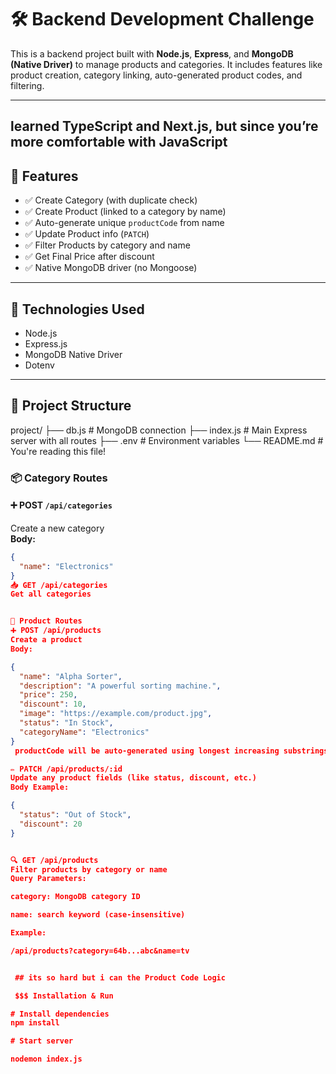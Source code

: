 # 🛠️ Backend Development Challenge

This is a backend project built with **Node.js**, **Express**, and **MongoDB (Native Driver)** to manage products and categories. It includes features like product creation, category linking, auto-generated product codes, and filtering.

---
## learned TypeScript and Next.js, but since you’re more comfortable with JavaScript

## 🚀 Features

- ✅ Create Category (with duplicate check)
- ✅ Create Product (linked to a category by name)
- ✅ Auto-generate unique `productCode` from name
- ✅ Update Product info (`PATCH`)
- ✅ Filter Products by category and name
- ✅ Get Final Price after discount
- ✅ Native MongoDB driver (no Mongoose)

---

## 🔧 Technologies Used

- Node.js
- Express.js
- MongoDB Native Driver
- Dotenv

---

## 📁 Project Structure

project/
├── db.js # MongoDB connection
├── index.js # Main Express server with all routes
├── .env # Environment variables
└── README.md # You're reading this file!


### 📦 Category Routes

#### ➕ POST `/api/categories`
Create a new category  
**Body:**
```json
{
  "name": "Electronics"
}
📥 GET /api/categories
Get all categories


🛒 Product Routes
➕ POST /api/products
Create a product
Body:

{
  "name": "Alpha Sorter",
  "description": "A powerful sorting machine.",
  "price": 250,
  "discount": 10,
  "image": "https://example.com/product.jpg",
  "status": "In Stock",
  "categoryName": "Electronics"
}
 productCode will be auto-generated using longest increasing substrings + hash.

✏️ PATCH /api/products/:id
Update any product fields (like status, discount, etc.)
Body Example:

{
  "status": "Out of Stock",
  "discount": 20
}


🔍 GET /api/products
Filter products by category or name
Query Parameters:

category: MongoDB category ID

name: search keyword (case-insensitive)

Example:

/api/products?category=64b...abc&name=tv


 ## its so hard but i can the Product Code Logic

 $$$ Installation & Run

# Install dependencies
npm install

# Start server

nodemon index.js

